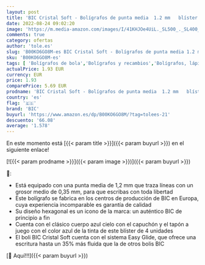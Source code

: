 ```yaml
---
layout: post
title: 'BIC Cristal Soft - Bolígrafos de punta media  1.2 mm   blíster de 4 unidades  color azul  para escritura suave'
date: 2022-08-24 09:02:20
image: 'https://m.media-amazon.com/images/I/41KHJOe4UiL._SL500_._SL400_.jpg'
comments: true
category: ofertas
author: 'tole.es'
slug: 'B00KO6GO8M-es BIC Cristal Soft - Bolígrafos de punta media 1.2 mm...'
sku: 'B00KO6GO8M-es'
tags: [ 'Bolígrafos de bola','Bolígrafos y recambios','Bolígrafos, lápices y útiles de escritura','Oficina y papelería','bic','bolígrafos','cristal','🇪🇸', ]
actualPrice: 1.93 EUR
currency: EUR
price: 1.93
comparePrice: 5.69 EUR
prodname: 'BIC Cristal Soft - Bolígrafos de punta media  1.2 mm   blíster de 4 unidades  color azul  para escritura suave'
country: 'es'
flag: '🇪🇸'
brand: 'BIC'
buyurl: 'https://www.amazon.es/dp/B00KO6GO8M/?tag=tolees-21'
descuento: '66.08'
average: '1.578'
---
```


En este momento está [{{< param title >}}]({{< param buyurl >}}) en el siguiente enlace!

[![{{< param prodname >}}]({{< param image >}})]({{< param buyurl >}})

🔎:

- Está equipado con una punta media de 1,2 mm que traza líneas con un grosor medio de 0,35 mm, para que escribas con toda libertad
- Este bolígrafo se fabrica en los centros de producción de BIC en Europa, cuya experiencia incomparable es garantía de calidad
- Su diseño hexagonal es un icono de la marca: un auténtico BIC de principio a fin
- Cuenta con el clásico cuerpo azul cielo con el capuchón y el tapón a juego con el color azul de la tinta de este blíster de 4 unidades
- El boli BIC Cristal Soft cuenta con el sistema Easy Glide, que ofrece una escritura hasta un 35% más fluida que la de otros bolis BIC

[🛒 Aquí!!!]({{< param buyurl >}})
